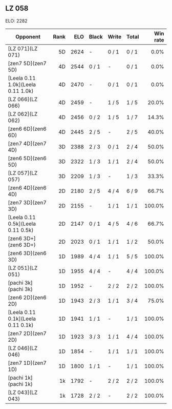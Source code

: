 ## LZ 058 ##

ELO: 2282

Opponent | Rank | ELO | Black | Write | Total | Win rate
---------|-----:|----:|-------|-------|-------|-------:
[LZ 071](LZ 071) | 5D | 2624 | - | 0 / 1 | 0 / 1 | 0.0%
[zen7 5D](zen7 5D) | 4D | 2544 | 0 / 1 | - | 0 / 1 | 0.0%
[Leela 0.11 1.0k](Leela 0.11 1.0k) | 4D | 2470 | - | 0 / 1 | 0 / 1 | 0.0%
[LZ 066](LZ 066) | 4D | 2459 | - | 1 / 5 | 1 / 5 | 20.0%
[LZ 062](LZ 062) | 4D | 2456 | 0 / 2 | 1 / 5 | 1 / 7 | 14.3%
[zen6 6D](zen6 6D) | 4D | 2445 | 2 / 5 | - | 2 / 5 | 40.0%
[zen7 4D](zen7 4D) | 3D | 2388 | 2 / 3 | 0 / 1 | 2 / 4 | 50.0%
[zen6 5D](zen6 5D) | 3D | 2322 | 1 / 3 | 1 / 1 | 2 / 4 | 50.0%
[LZ 057](LZ 057) | 3D | 2209 | 1 / 3 | - | 1 / 3 | 33.3%
[zen6 4D](zen6 4D) | 2D | 2180 | 2 / 5 | 4 / 4 | 6 / 9 | 66.7%
[zen7 3D](zen7 3D) | 2D | 2155 | - | 1 / 1 | 1 / 1 | 100.0%
[Leela 0.11 0.5k](Leela 0.11 0.5k) | 2D | 2147 | 0 / 1 | 4 / 5 | 4 / 6 | 66.7%
[zen6 3D+](zen6 3D+) | 2D | 2023 | 0 / 1 | 1 / 1 | 1 / 2 | 50.0%
[zen6 3D](zen6 3D) | 1D | 1989 | 4 / 4 | 1 / 1 | 5 / 5 | 100.0%
[LZ 051](LZ 051) | 1D | 1955 | 4 / 4 | - | 4 / 4 | 100.0%
[pachi 3k](pachi 3k) | 1D | 1952 | - | 2 / 2 | 2 / 2 | 100.0%
[zen6 2D](zen6 2D) | 1D | 1943 | 2 / 3 | 1 / 1 | 3 / 4 | 75.0%
[Leela 0.11 0.1k](Leela 0.11 0.1k) | 1D | 1941 | 1 / 1 | - | 1 / 1 | 100.0%
[zen7 2D](zen7 2D) | 1D | 1923 | 3 / 3 | 1 / 1 | 4 / 4 | 100.0%
[LZ 046](LZ 046) | 1D | 1854 | - | 1 / 1 | 1 / 1 | 100.0%
[zen7 1D](zen7 1D) | 1D | 1800 | 1 / 1 | - | 1 / 1 | 100.0%
[pachi 1k](pachi 1k) | 1k | 1792 | - | 2 / 2 | 2 / 2 | 100.0%
[LZ 043](LZ 043) | 1k | 1728 | 2 / 2 | - | 2 / 2 | 100.0%
